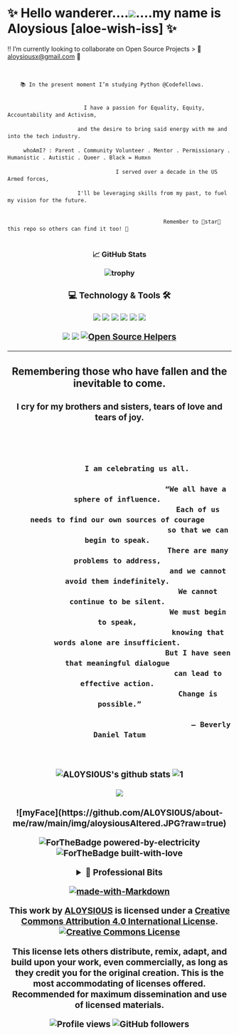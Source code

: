 # ✨ Hello wanderer....<img src="https://raw.githubusercontent.com/MartinHeinz/MartinHeinz/master/wave.gif" width="30px">....my name is Aloysious [aloe-wish-iss] ✨ 
<!-- =Email /Social Media============= -->

<!--
<p align="center">                           [Will need Images in order to render]
<a href="https://www.linkedin.com/in/charlie-mike/" target="_blank"><img height="30" src="findapngfile"></a>&nbsp;&nbsp;
<a href="mailto:aloysiousx@gmail.com" target="_blank"><img height="30" src="./images/gmail.png"></a>&nbsp;&nbsp;
<a href="https://twitter.com/AL0YSI0US" target="_blank"><img height="30" src="findapngfile"></a>&nbsp;&nbsp;

</p> 
-->

:bangbang: I’m currently looking to collaborate on Open Source Projects > :email: [aloysiousx@gmail.com](mailto:aloysiousx@gmail.com) :email:
        
<pre><code>  
                                              
    📚 In the present moment I’m studying Python @Codefellows. 
    

                        I have a passion for Equality, Equity, Accountability and Activism,

                      and the desire to bring said energy with me and into the tech industry.

     whoAmI? : Parent . Community Volunteer . Mentor . Permissionary . Humanistic . Autistic . Queer . Black = Humxn

                                  I served over a decade in the US Armed forces,

                      I'll be leveraging skills from my past, to fuel my vision for the future.
                

                                                 Remember to 🌟star🌟this repo so others can find it too! 👀  
                                                                       
</code></pre>

<section id="githubStats">
        <h3 align="center"> 📈 GitHub Stats 
                <p align="center"> 
                        
![trophy](https://github-profile-trophy.vercel.app/?username=AL0YSI0US&theme=cobalt=row=1&column=7) 

<section id="technologyAndTools">
        <h3 align="center"> 💻 Technology & Tools 🛠️
                <p align="center"> 

![](https://img.shields.io/badge/OS-Linux-informational?style=flat&logo=linux&logoColor=white&color=2bbc8a) ![](https://img.shields.io/badge/Shell-Bash-informational?style=flat&logo=gnu-bash&logoColor=white&color=2bbc8a)  ![](https://img.shields.io/badge/Code-Vue-informational?style=flat&logo=vue.js&logoColor=white&color=2bbc8a) ![](https://img.shields.io/badge/Tools-Docker-informational?style=flat&logo=docker&logoColor=white&color=2bbc8a) ![](https://img.shields.io/badge/Tools-Red_Hat_OpenShift-informational?style=flat&logo=red-hat-open-shift&logoColor=white&color=2bbc8a) ![](https://img.shields.io/badge/Tools-Kubernetes-informational?style=flat&logo=kubernetes&logoColor=white&color=2bbc8a)

 ![](https://img.shields.io/badge/Code-JavaScript-informational?style=flat&logo=javascript&logoColor=white&color=2bbc8a) ![](https://img.shields.io/badge/Code-Python-informational?style=flat&logo=python&logoColor=white&color=2bbc8a) [![Open Source Helpers](https://www.codetriage.com/microsoft/vscode/badges/users.svg)](https://www.codetriage.com/microsoft/vscode)

---------------------------

<section id="blackHistoryMonth">
        <h3 align="center">Remembering those who have fallen and the inevitable to come.</h3>
        <h4 align="center">I cry for my brothers and sisters, tears of love and tears of joy.</h4> 
        <img align="center" id="https://caplanc.org/wp-content/uploads/2021/02/BHM.jpg">
                <p align="center"> 

<pre><code>  
        I am celebrating us all.

                                   “We all have a sphere of influence. 
                                    Each of us needs to find our own sources of courage 
                                    so that we can begin to speak. 
                                    There are many problems to address, 
                                    and we cannot avoid them indefinitely. 
                                    We cannot continue to be silent. 
                                    We must begin to speak, 
                                    knowing that words alone are insufficient. 
                                    But I have seen that meaningful dialogue 
                                    can lead to effective action. 
                                    Change is possible.”

                                          ― Beverly Daniel Tatum
                                                                     
                                                                     </code></pre>

</section>
<!-- =Github=Statistics=============== -->

![AL0YSI0US's github stats](https://github-readme-stats.vercel.app/api?username=AL0YSI0US&theme=blue-green) ![1](https://github-readme-stats.vercel.app/api/top-langs/?username=AL0YSI0US&theme=blue-green)

<!-- =waka time languages=============== -->
<p align="center"> 
<a href="https://wakatime.com"><img src="https://wakatime.com/share/@96a2f4d4-834f-47cd-a8b3-a8acae05f335/2b93bc94-df44-4b73-b265-0e11427c6740.png" /></a>

<!-- =My Face!=============== -->
<p align="center"> 
![myFace](https://github.com/AL0YSI0US/about-me/raw/main/img/aloysiousAltered.JPG?raw=true)

<!-- =Morale Badges=============== -->

![ForTheBadge powered-by-electricity](http://ForTheBadge.com/images/badges/powered-by-electricity.svg) ![ForTheBadge built-with-love](http://ForTheBadge.com/images/badges/built-with-love.svg)

<details>   
  <summary markdown="span">💼 Professional Bits</summary>
  


💼 [Linkedin](https://www.linkedin.com/in/a-todd-charliemike/)
:bangbang: I’m currently looking to collaborate on Open Source Projects > :email: [aloysiousx@gmail.com](mailto:aloysiousx@gmail.com) :email:
  

</details>



[![made-with-Markdown](https://img.shields.io/badge/Made%20with-Markdown-1f425f.svg)](http://commonmark.org)


This work by <a xmlns:cc="http://creativecommons.org/ns#" href="https://github.com/AL0YSI0US/" property="cc:attributionName" rel="cc:attributionURL">AL0YSI0US</a> is licensed under a <a rel="license" href="http://creativecommons.org/licenses/by/4.0/">Creative Commons Attribution 4.0 International License</a>. <a rel="license" href="http://creativecommons.org/licenses/by/4.0/"><img alt="Creative Commons License" style="border-width:0" src="https://i.creativecommons.org/l/by/4.0/88x31.png" /></a><br />

This license lets others distribute, remix, adapt, and build upon your work, even commercially, as long as they credit you for the original creation. This is the most accommodating of licenses offered. Recommended for maximum dissemination and use of licensed materials.

![Profile views](https://gpvc.arturio.dev/AL0YSI0US) ![GitHub followers](https://img.shields.io/github/followers/AL0YSI0US.svg?style=social&label=Follow&maxAge=2592000)



<!--
✨AL0YSI0US/AL0YSI0US is_special_✨



<details>
  <summary markdown="span">:space_invader:</summary>

To make an inline link open in a new tab, you can add {:target="_blank"} to the end. Ex: [Text to display](link){:target="_blank"}

| Default aligned | Left aligned | Center aligned  | Right aligned  |
|-----------------|:-------------|:---------------:|---------------:|
| First body part | Second cell  | Third cell      | fourth cell    |
| Second line     | foo          | **strong**      | baz            |
| Third line      | quux         | baz             | bar            |
|-----------------+--------------+-----------------+----------------|
| Second body     |              |                 |                |
| 2nd line        |              |                 |                |
|-----------------+--------------+-----------------+----------------|
| Third body      |              |                 | Foo            |
{: .custom-class #custom-id}

- 😄 Pronouns: ... <they></them>  ;)
- 💬 💯 🤣 📈 ⚡ 🔘 🚶🏿‍♂️ 🚀 🕺 📫 🚧 🎨 ✨ ‼️ ✉️  🌟 🔧 💼 💻 ⚠️



<pre><code>  
                                              



                           EDIT CODE HERE




                

                            Remember to 🌟star🌟this repo so others can find it too! 👀  
                                                                       
</code></pre>

-->
